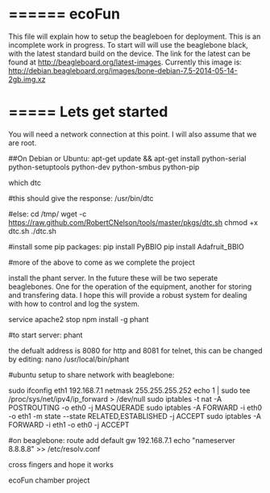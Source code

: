 ======
ecoFun
======
This file will explain how to setup the beagleboen for deployment.  This is an incomplete work in progress.  To start will will use the beaglebone black, with the latest standard build on the device.  The link for the latest can be found at http://beagleboard.org/latest-images.  Currently this image is:
http://debian.beagleboard.org/images/bone-debian-7.5-2014-05-14-2gb.img.xz

=====
Lets get started
=====
You will need a network connection at this point.  I will also assume that we are root.

##On Debian or Ubuntu:
    apt-get update && apt-get install python-serial python-setuptools python-dev python-smbus python-pip

which dtc

#this should give the response:
    /usr/bin/dtc

#else:
cd /tmp/
wget -c https://raw.github.com/RobertCNelson/tools/master/pkgs/dtc.sh 
chmod +x dtc.sh 
./dtc.sh 

#install some pip packages:
pip install PyBBIO
pip install Adafruit_BBIO

#more of the above to come as we complete the project

install the phant server.  In the future these will be two seperate beaglebones.  One for the operation of the equipment, another for storing and transfering data.  I hope this will provide a robust system for dealing with how to control and log the system.

service apache2 stop
npm install -g phant

#to start server:
phant

the defualt address is 8080 for http and 8081 for telnet, this can be changed by editing:
nano /usr/local/bin/phant

#ubuntu setup to share network with beaglebone:

sudo ifconfig eth1 192.168.7.1 netmask 255.255.255.252
echo 1 | sudo tee /proc/sys/net/ipv4/ip_forward > /dev/null
sudo iptables -t nat -A POSTROUTING -o eth0 -j MASQUERADE
sudo iptables -A FORWARD -i eth0 -o eth1 -m state --state RELATED,ESTABLISHED -j ACCEPT
sudo iptables -A FORWARD -i eth1 -o eth0 -j ACCEPT

#on beaglebone:
route add default gw 192.168.7.1
echo "nameserver 8.8.8.8" >> /etc/resolv.conf

cross fingers and hope it works

ecoFun chamber project
